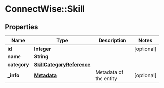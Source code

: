 # ConnectWise::Skill

## Properties
Name | Type | Description | Notes
------------ | ------------- | ------------- | -------------
**id** | **Integer** |  | [optional] 
**name** | **String** |  | 
**category** | [**SkillCategoryReference**](SkillCategoryReference.md) |  | 
**_info** | [**Metadata**](Metadata.md) | Metadata of the entity | [optional] 



